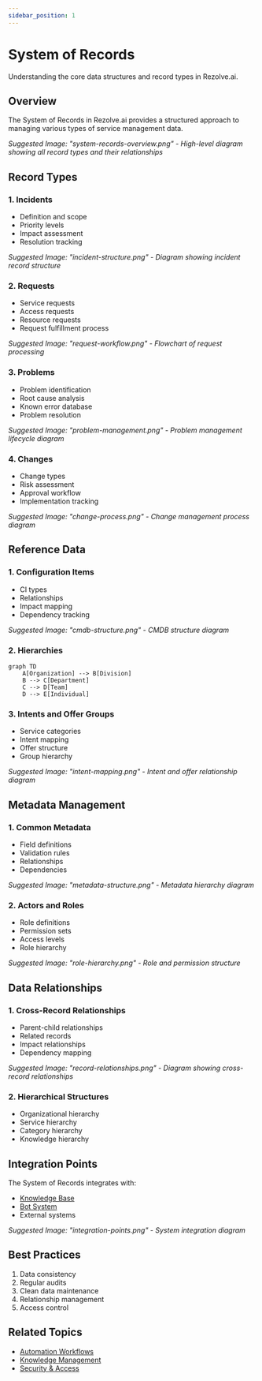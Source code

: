 ```yaml
---
sidebar_position: 1
---
```


# System of Records

Understanding the core data structures and record types in Rezolve.ai.

## Overview

The System of Records in Rezolve.ai provides a structured approach to managing various types of service management data.

_Suggested Image: "system-records-overview.png" - High-level diagram showing all record types and their relationships_

## Record Types

### 1. Incidents
- Definition and scope
- Priority levels
- Impact assessment
- Resolution tracking

_Suggested Image: "incident-structure.png" - Diagram showing incident record structure_

### 2. Requests
- Service requests
- Access requests
- Resource requests
- Request fulfillment process

_Suggested Image: "request-workflow.png" - Flowchart of request processing_

### 3. Problems
- Problem identification
- Root cause analysis
- Known error database
- Problem resolution

_Suggested Image: "problem-management.png" - Problem management lifecycle diagram_

### 4. Changes
- Change types
- Risk assessment
- Approval workflow
- Implementation tracking

_Suggested Image: "change-process.png" - Change management process diagram_

## Reference Data

### 1. Configuration Items
- CI types
- Relationships
- Impact mapping
- Dependency tracking

_Suggested Image: "cmdb-structure.png" - CMDB structure diagram_

### 2. Hierarchies
```mermaid
graph TD
    A[Organization] --> B[Division]
    B --> C[Department]
    C --> D[Team]
    D --> E[Individual]
```

### 3. Intents and Offer Groups
- Service categories
- Intent mapping
- Offer structure
- Group hierarchy

_Suggested Image: "intent-mapping.png" - Intent and offer relationship diagram_

## Metadata Management

### 1. Common Metadata
- Field definitions
- Validation rules
- Relationships
- Dependencies

_Suggested Image: "metadata-structure.png" - Metadata hierarchy diagram_

### 2. Actors and Roles
- Role definitions
- Permission sets
- Access levels
- Role hierarchy

_Suggested Image: "role-hierarchy.png" - Role and permission structure_

## Data Relationships

### 1. Cross-Record Relationships
- Parent-child relationships
- Related records
- Impact relationships
- Dependency mapping

_Suggested Image: "record-relationships.png" - Diagram showing cross-record relationships_

### 2. Hierarchical Structures
- Organizational hierarchy
- Service hierarchy
- Category hierarchy
- Knowledge hierarchy

## Integration Points

The System of Records integrates with:
- [Knowledge Base](../getting-started/knowledge-base)
- [Bot System](../getting-started/using-bot)
- External systems

_Suggested Image: "integration-points.png" - System integration diagram_

## Best Practices

1. Data consistency
2. Regular audits
3. Clean data maintenance
4. Relationship management
5. Access control

## Related Topics
- [Automation Workflows](automation-workflows)
- [Knowledge Management](knowledge)
- [Security & Access](../security/space-roles)
